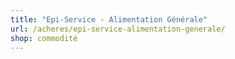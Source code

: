 ```yaml
---
title: "Epi-Service - Alimentation Générale"
url: /acheres/epi-service-alimentation-generale/
shop: commodité
---
```

